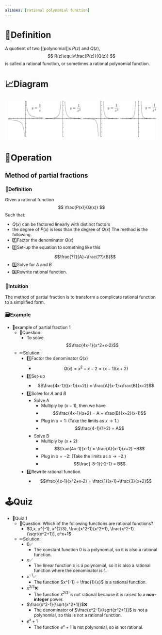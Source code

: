 ```yaml
---
aliases: [rational polynomial function]
---
```


# 📝Definition
A quotient of two [[polynomial]]s $P(z)$ and $Q(z)$,
$$
R(z)\equiv\frac{P(z)}{Q(z)}
$$
is called a rational function, or sometimes a rational polynomial function.

# 📈Diagram
![name|600](../assets/rational_functions.png)

# 💫Operation
## Method of partial fractions
### 📝Definition
Given a rational function
$$
\frac{P(x)}{Q(x)}
$$
Such that:
- $Q(x)$ can be factored linearly with distinct factors
- the degree of $P(x)$  is less than the degree of $Q(x)$
The method is the following.
- 1️⃣Factor the denominator $Q(x)$
- 2️⃣Set-up the equation to something like this $$\frac{??}{A}+\frac{??}{B}$$
- 3️⃣Solve for $A$ and $B$
- 4️⃣Rewrite rational function.

### 🧠Intuition
The method of partial fraction is to transform a complicate rational function to a simplified form.

### 🗃Example
- 📂example of partial fraction 1
	- 💬Question:
		- To solve $$\frac{4x-1}{x^2+x-2}$$
	- ✏Solution:
		- 1️⃣Factor the denominator $Q(x)$
			- $$Q(x) = x^2+x-2 = (x-1)(x+2)$$
		- 2️⃣Set-up
			- $$\frac{4x-1}{(x-1)(x+2)} = \frac{A}{x-1}+\frac{B}{x+2}$$
		- 3️⃣Solve for $A$ and $B$
			- Solve A
				- Multiply by  $(x-1)$, then we have
				- $$\frac{4x-1}{x+2} = A + \frac{B}{x+2}(x-1)$$
				- Plug in $x=1$: (Take the limits as $x\to1$.)
				- $$\frac{4-1}{1+2} = A$$
			- Solve B
				- Multiply by $(x+2)$:
				- $$\frac{4x-1}{x-1} = \frac{A}{x-1}(x+2) +B$$
				- Plug in $x=-2$: (Take the limits as $x\to-2$.)
				- $$\frac{-8-1}{-2-1} = B$$
		- 4️⃣Rewrite rational function.
			- $$\frac{4x-1}{x^2+x-2} = \frac{1}{x-1}+\frac{3}{x+2}$$


# 🕹Quiz
- 📌Quiz 1
	- 💬Question: Which of the following functions are rational functions?
		- $0,x, x^{-1}, x^{2/3}, \frac{x^2-1}{x^2+1}, \frac{x^2-1}{\sqrt{x^2+1}}, e^x+1$
	- ✏Solution:
		- $0$✅
			- The constant function $0$ is a polynomial, so it is also a rational function.
		- $x$✅
			- The linear function $x$ is a polynomial, so it is also a rational function where the denominator is $1$.
		- $x^{-1}$✅
			- The function $x^{-1} = \frac{1}{x}$ is a rational function.
		- $x^{2/3}$❌
			- The function $x^{2/3}$ is not rational because it is raised to a **non-integer** power.
		- $\frac{x^2-1}{\sqrt{x^2+1}}$❌
			- The denominator of $\frac{x^2-1}{\sqrt{x^2+1}}$ is not a polynomial, so this is not a rational function.
		- $e^x+1$
			- The function $e^x+1$ is not polynomial, so is not rational.


